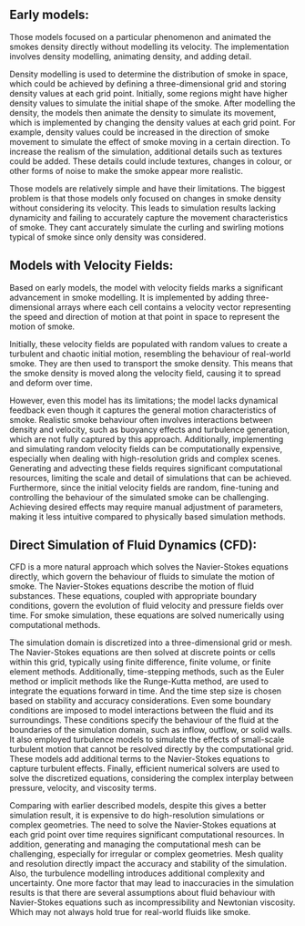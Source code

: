 ## Early models:
Those models focused on a particular phenomenon and animated the smokes density directly without modelling its velocity.
The implementation involves density modelling, animating density, and adding detail.

Density modelling is used to determine the distribution of smoke in space, which could be achieved by
defining a three-dimensional grid and storing density values at each grid point. 
Initially, some regions might have higher density values to simulate the initial shape of the smoke. 
After modelling the density, the models then animate the density to simulate its movement, which is implemented 
by changing the density values at each grid point. For example, density values could be increased
in the direction of smoke movement to simulate the effect of smoke moving in a certain direction. 
To increase the realism of the simulation, additional details such as textures could be added. 
These details could include textures, changes in colour, or other forms of noise to make the smoke appear more realistic. 

Those models are relatively simple and have their limitations. The biggest problem is that those models
only focused on changes in smoke density without considering its velocity. This leads to simulation results
lacking dynamicity and failing to accurately capture the movement characteristics of smoke. 
They cant accurately simulate the curling and swirling motions typical of smoke since only density was considered.


## Models with Velocity Fields:
Based on early models, the model with velocity fields marks a significant advancement in smoke modelling. 
It is implemented by adding three-dimensional arrays where each cell contains a velocity vector representing
the speed and direction of motion at that point in space to represent the motion of smoke. 

Initially, these velocity fields are populated with random values to create a turbulent and chaotic initial motion,
resembling the behaviour of real-world smoke. They are then used to transport the smoke density. 
This means that the smoke density is moved along the velocity field, causing it to spread and deform over time. 

However, even this model has its limitations; the model lacks dynamical feedback even though it captures
the general motion characteristics of smoke. Realistic smoke behaviour often involves interactions between density and velocity,
such as buoyancy effects and turbulence generation, which are not fully captured by this approach. 
Additionally, implementing and simulating random velocity fields can be computationally expensive, 
especially when dealing with high-resolution grids and complex scenes. Generating and advecting these fields requires significant 
computational resources, limiting the scale and detail of simulations that can be achieved. 
Furthermore, since the initial velocity fields are random, fine-tuning and controlling the behaviour of the simulated smoke
can be challenging. Achieving desired effects may require manual adjustment of parameters, 
making it less intuitive compared to physically based simulation methods.

## Direct Simulation of Fluid Dynamics (CFD):
CFD is a more natural approach which solves the Navier-Stokes equations directly,
which govern the behaviour of fluids to simulate the motion of smoke. The Navier-Stokes equations describe 
the motion of fluid substances. These equations, coupled with appropriate boundary conditions, 
govern the evolution of fluid velocity and pressure fields over time. For smoke simulation, 
these equations are solved numerically using computational methods. 

The simulation domain is discretized into a three-dimensional grid or mesh. The Navier-Stokes equations are then
solved at discrete points or cells within this grid, typically using finite difference, finite volume, 
or finite element methods. Additionally, time-stepping methods, such as the Euler method or implicit methods like 
the Runge-Kutta method, are used to integrate the equations forward in time. And the time step size is chosen based on 
stability and accuracy considerations. Even some boundary conditions are imposed to model interactions between the fluid 
and its surroundings. These conditions specify the behaviour of the fluid at the boundaries of the simulation domain, 
such as inflow, outflow, or solid walls. It also employed turbulence models to simulate the effects of small-scale turbulent
motion that cannot be resolved directly by the computational grid. These models add additional terms to the Navier-Stokes 
equations to capture turbulent effects. Finally, efficient numerical solvers are used to solve the discretized equations, 
considering the complex interplay between pressure, velocity, and viscosity terms. 

Comparing with earlier described models, despite this gives a better simulation result, it is expensive to do high-resolution
simulations or complex geometries. The need to solve the Navier-Stokes equations at each grid point over time requires
significant computational resources. In addition, generating and managing the computational mesh can be challenging, 
especially for irregular or complex geometries. Mesh quality and resolution directly impact the accuracy and stability 
of the simulation. Also, the turbulence modelling introduces additional complexity and uncertainty.
One more factor that may lead to inaccuracies in the simulation results is that there are several assumptions about 
fluid behaviour with Navier-Stokes equations such as incompressibility and Newtonian viscosity. 
Which may not always hold true for real-world fluids like smoke. 


